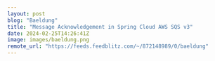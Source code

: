 ```yaml
---
layout: post
blog: "Baeldung"
title: "Message Acknowledgement in Spring Cloud AWS SQS v3"
date: 2024-02-25T14:26:41Z
image: images/baeldung.png
remote_url: "https://feeds.feedblitz.com/~/872148989/0/baeldung"
---
```

